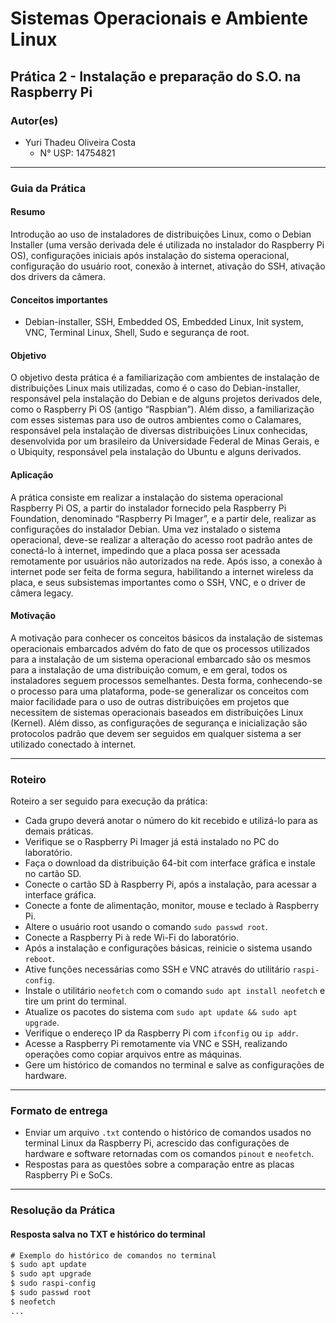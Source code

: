 # Sistemas Operacionais e Ambiente Linux

## Prática 2 - Instalação e preparação do S.O. na Raspberry Pi

### Autor(es)

- Yuri Thadeu Oliveira Costa  
  - N° USP: 14754821

***

### Guia da Prática

#### Resumo

Introdução ao uso de instaladores de distribuições Linux, como o Debian Installer (uma versão derivada dele é utilizada no instalador do Raspberry Pi OS), configurações iniciais após instalação do sistema operacional, configuração do usuário root, conexão à internet, ativação do SSH, ativação dos drivers da câmera.

#### Conceitos importantes

- Debian-installer, SSH, Embedded OS, Embedded Linux, Init system, VNC, Terminal Linux, Shell, Sudo e segurança de root.

#### Objetivo

O objetivo desta prática é a familiarização com ambientes de instalação de distribuições Linux mais utilizadas, como é o caso do Debian-installer, responsável pela instalação do Debian e de alguns projetos derivados dele, como o Raspberry Pi OS (antigo “Raspbian”). Além disso, a familiarização com esses sistemas para uso de outros ambientes como o Calamares, responsável pela instalação de diversas distribuições Linux conhecidas, desenvolvida por um brasileiro da Universidade Federal de Minas Gerais, e o Ubiquity, responsável pela instalação do Ubuntu e alguns derivados.

#### Aplicação

A prática consiste em realizar a instalação do sistema operacional Raspberry Pi OS, a partir do instalador fornecido pela Raspberry Pi Foundation, denominado “Raspberry Pi Imager”, e a partir dele, realizar as configurações do instalador Debian. Uma vez instalado o sistema operacional, deve-se realizar a alteração do acesso root padrão antes de conectá-lo à internet, impedindo que a placa possa ser acessada remotamente por usuários não autorizados na rede. Após isso, a conexão à internet pode ser feita de forma segura, habilitando a internet wireless da placa, e seus subsistemas importantes como o SSH, VNC, e o driver de câmera legacy.

#### Motivação

A motivação para conhecer os conceitos básicos da instalação de sistemas operacionais embarcados advém do fato de que os processos utilizados para a instalação de um sistema operacional embarcado são os mesmos para a instalação de uma distribuição comum, e em geral, todos os instaladores seguem processos semelhantes. Desta forma, conhecendo-se o processo para uma plataforma, pode-se generalizar os conceitos com maior facilidade para o uso de outras distribuições em projetos que necessitem de sistemas operacionais baseados em distribuições Linux (Kernel). Além disso, as configurações de segurança e inicialização são protocolos padrão que devem ser seguidos em qualquer sistema a ser utilizado conectado à internet.

***

### Roteiro

Roteiro a ser seguido para execução da prática:

- Cada grupo deverá anotar o número do kit recebido e utilizá-lo para as demais práticas.
- Verifique se o Raspberry Pi Imager já está instalado no PC do laboratório.
- Faça o download da distribuição 64-bit com interface gráfica e instale no cartão SD.
- Conecte o cartão SD à Raspberry Pi, após a instalação, para acessar a interface gráfica.
- Conecte a fonte de alimentação, monitor, mouse e teclado à Raspberry Pi.
- Altere o usuário root usando o comando `sudo passwd root`.
- Conecte a Raspberry Pi à rede Wi-Fi do laboratório.
- Após a instalação e configurações básicas, reinicie o sistema usando `reboot`.
- Ative funções necessárias como SSH e VNC através do utilitário `raspi-config`.
- Instale o utilitário `neofetch` com o comando `sudo apt install neofetch` e tire um print do terminal.
- Atualize os pacotes do sistema com `sudo apt update && sudo apt upgrade`.
- Verifique o endereço IP da Raspberry Pi com `ifconfig` ou `ip addr`.
- Acesse a Raspberry Pi remotamente via VNC e SSH, realizando operações como copiar arquivos entre as máquinas.
- Gere um histórico de comandos no terminal e salve as configurações de hardware.

***

### Formato de entrega

- Enviar um arquivo `.txt` contendo o histórico de comandos usados no terminal Linux da Raspberry Pi, acrescido das configurações de hardware e software retornadas com os comandos `pinout` e `neofetch`.
- Respostas para as questões sobre a comparação entre as placas Raspberry Pi e SoCs.

***

### Resolução da Prática

#### Resposta salva no TXT e histórico do terminal

```txt
# Exemplo do histórico de comandos no terminal
$ sudo apt update
$ sudo apt upgrade
$ sudo raspi-config
$ sudo passwd root
$ neofetch
...
